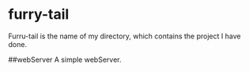 # furry-tail
Furru-tail is the name of my directory, which contains the project I have done.

##webServer
A simple webServer.
